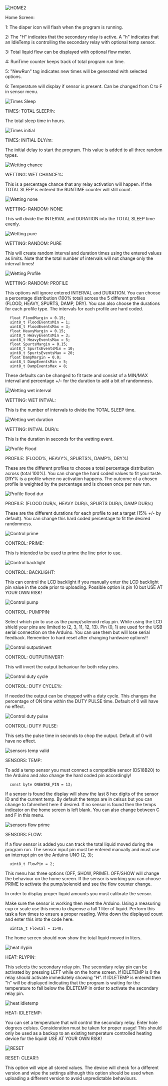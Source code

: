 ![HOME2](https://user-images.githubusercontent.com/83486730/119241300-495f9500-bb0a-11eb-8698-b69c5e57e39d.jpg)


Home Screen:

   1: The diaper icon will flash when the program is running.

   2: The "H" indicates that the secondary relay is active. A "h" indicates that an IdleTemp is controlling the secondary relay with optional temp sensor.

   3: Total liquid flow can be displayed with optional flow meter.

   4: RunTime counter keeps track of total program run time. 

   5: "NewRun" tag indicates new times will be generated with selected options.

   6: Temperature will display if sensor is present. Can be changed from C to F in sensor menu.



![Times Sleep](https://user-images.githubusercontent.com/83486730/119258661-80bc5900-bb7f-11eb-9de2-0435f479f17b.jpg)

TIMES: TOTAL SLEEP/h:

   The total sleep time in hours.

![Times initial](https://user-images.githubusercontent.com/83486730/119258828-3687a780-bb80-11eb-927a-79d42fdeac72.jpg)

TIMES: INITIAL DLY/m:

   The initial delay to start the program. This value is added to all three random types.
    
![Wetting chance](https://user-images.githubusercontent.com/83486730/119258892-88303200-bb80-11eb-97c7-c8c3053761f6.jpg)

WETTING: WET CHANCE%:

   This is a percentage chance that any relay activation will happen. If the TOTAL SLEEP is entered the RUNTIME counter will still count.
    
![Wetting none](https://user-images.githubusercontent.com/83486730/119258976-dc3b1680-bb80-11eb-9231-c16c7d6c9ff7.jpg)

WETTING: RANDOM: NONE

   This will divide the INTERVAL and DURATION into the TOTAL SLEEP time evenly.
    
![Wetting pure](https://user-images.githubusercontent.com/83486730/119259031-291eed00-bb81-11eb-9d02-79d085678ba2.jpg)

WETTING: RANDOM: PURE
    
   This will create random interval and duration times using the entered values as limits. Note that the total number of intervals will not change only the interval times! 
   
![Wetting Profile](https://user-images.githubusercontent.com/83486730/119259257-37213d80-bb82-11eb-9dd2-9e701fad24d9.jpg)

WETTING: RANDOM: PROFILE

   This options will ignore entered INTERVAL and DURATION. You can choose a percentage distribution (100% total) across the 5 different profiles (FLOOD, HEAVY, SPURTS, DAMP, DRY). You can also choose the durations for each profile type. The intervals for each profile are hard coded. 
   
      float FloodMargin = 0.15;
      uint8_t FloodEventsMin = 1;
      uint8_t FloodEventsMax = 3;
      float HeavyMargin = 0.15;
      uint8_t HeavyEventsMin = 3;
      uint8_t HeavyEventsMax = 5;
      float SpurtsMargin = 0.15;
      uint8_t SpurtsEventsMin = 10;
      uint8_t SpurtsEventsMax = 20;
      float DampMargin = 0.0;
      uint8_t DampEventsMin = 5;
      uint8_t DampEventsMax = 8;
   
   These defaults can be changed to fit taste and consist of a MIN/MAX interval and percentage +/- for the duration to add a bit of randomness.
 
![Wetting wet interval](https://user-images.githubusercontent.com/83486730/119259319-8d8e7c00-bb82-11eb-92c5-c7a72f9172a6.jpg)

WETTING: WET INTVAL:

This is the number of intervals to divide the TOTAL SLEEP time.

![Wetting wet duration](https://user-images.githubusercontent.com/83486730/119259347-b4e54900-bb82-11eb-941f-059c9d01eaf3.jpg)

WETTING: INTVAL DUR/s:

This is the duration in seconds for the wetting event. 

![Profile Flood](https://user-images.githubusercontent.com/83486730/119259492-6f754b80-bb83-11eb-93e6-6089e5007c7d.jpg)

PROFILE: (FLOOD%, HEAVY%, SPURTS%, DAMP%, DRY%)

These are the different profiles to choose a total percentage distribution across (total 100%). You can change the hard coded values to fit your taste. DRY% is a profile where no activation happens. The outcome of a chosen profile is weighted by the percentage and is chosen once per new run.

![Profile flood dur](https://user-images.githubusercontent.com/83486730/119259623-ed395700-bb83-11eb-9385-d0c5c9a41f0f.jpg)

PROFILE: (FLOOD DUR/s, HEAVY DUR/s, SPURTS DUR/s, DAMP DUR/s)

These are the different durations for each profile to set a target (15% +/- by default). You can change this hard coded percentage to fit the desired randomness.

![Control prime](https://user-images.githubusercontent.com/83486730/119259672-2671c700-bb84-11eb-9c5c-0a323429638a.jpg)

CONTROL: PRIME:

This is intended to be used to prime the line prior to use.

![Control backlight](https://user-images.githubusercontent.com/83486730/119259730-6cc72600-bb84-11eb-8494-f2e831763b6c.jpg)

CONTROL: BACKLIGHT:

This can control the LCD backlight if you manually enter the LCD backlight pin value in the code prior to uploading. Possible option is pin 10 but USE AT YOUR OWN RISK!

![Control pump](https://user-images.githubusercontent.com/83486730/119259798-d47d7100-bb84-11eb-8a98-02fb85263ffa.jpg)

CONTROL: PUMPPIN:

Select which pin to use as the pump/solenoid relay pin. While using the LCD shield your pins are limited to (2, 3, 11, 12, 13). Pin (0, 1) are used for the USB serial connection on the Arduino. You can use them but will lose serial feedback. Remember to hard reset after changing hardware options!!

![Control outputinvert](https://user-images.githubusercontent.com/83486730/119259852-068ed300-bb85-11eb-8dcb-2ebd629206c1.jpg)

CONTROL: OUTPUTINVERT:

This will invert the output behaviour for both relay pins.

![Control duty cycle](https://user-images.githubusercontent.com/83486730/119259938-62595c00-bb85-11eb-99e8-7a3976b32e23.jpg)

CONTROL: DUTY CYCLE%:

If needed the output can be chopped with a duty cycle. This changes the percentage of ON time within the DUTY PULSE time. Default of 0 will have no effect.

![Control duty pulse](https://user-images.githubusercontent.com/83486730/119259970-8ddc4680-bb85-11eb-8c75-02aa3f3cb9d7.jpg)

CONTROL: DUTY PULSE:

This sets the pulse time in seconds to chop the output. Default of 0 will have no effect.

![sensors temp valid](https://user-images.githubusercontent.com/83486730/119260087-0f33d900-bb86-11eb-9b46-bbf62f05e41c.jpg)

SENSORS: TEMP:

To add a temp sensor you must connect a compatible sensor (DS18B20) to the Arduino and also change the hard coded pin accordingly!

      const byte ONEWIRE_PIN = 13;
      
If a sensor is found the display will show the last 8 hex digits of the sensor ID and the current temp. By default the temps are in celsus but you can change to fahrenheit here if desired. If no sensor is found then the temps indicator on the home screen is left blank. You can also change between C and F in this menu.

![sensors flow prime](https://user-images.githubusercontent.com/83486730/119260503-ead8fc00-bb87-11eb-8389-1385d99381d8.jpg)

SENSORS: FLOW:

If a flow sensor is added you can track the total liquid moved during the program run. The sensor input pin must be entered manually and must use an interrupt pin on the Arduino UNO (2, 3);

      uint8_t FlowPin = 2;
This menu has three options (OFF, SHOW, PRIME). OFF/SHOW will change the behaviour on the home screen. If the sensor is working you can choose PRIME to activate the pump/solenoid and see the flow counter change.

In order to display proper liquid amounts you must calibrate the sensor.

Make sure the sensor is working then reset the Arduino. Using a measuring cup or scale use this menu to dispense a full 1 liter of liquid. Perform this task a few times to ensure a proper reading. Write down the displayed count and enter this into the code here.

      uint16_t FlowCal = 1540;
      
The home screen should now show the total liquid moved in liters.

![heat rlypin](https://user-images.githubusercontent.com/83486730/119260552-270c5c80-bb88-11eb-961a-b5ce1c5ca6ac.jpg)

HEAT: RLYPIN:

This selects the secondary relay pin. The secondary relay pin can be activated by pressing LEFT while on the home screen. If IDLETEMP is 0 the relay should activate immediately showing "H". If IDLETEMP is entered then "h" will be displayed indicating that the program is waiting for the temperature to fall below the IDLETEMP in order to activate the secondary relay pin.

![heat idletemp](https://user-images.githubusercontent.com/83486730/119260619-794d7d80-bb88-11eb-960b-7a593d026c60.jpg)

HEAT: IDLETEMP:

You can set a temperature that will control the secondary relay. Enter hole degrees celsius. Consideration must be taken for proper usage! This should only be used as a backup to an existing temperature controlled heating device for the liquid! USE AT YOUR OWN RISK!

![RESET](https://user-images.githubusercontent.com/83486730/119260721-e19c5f00-bb88-11eb-90bd-f1a5f01c54cd.jpg)

RESET: CLEAR!!:

This option will wipe all stored values. The device will check for a different version and wipe the settings although this option should be used when uploading a different version to avoid unpredictable behaviours.



